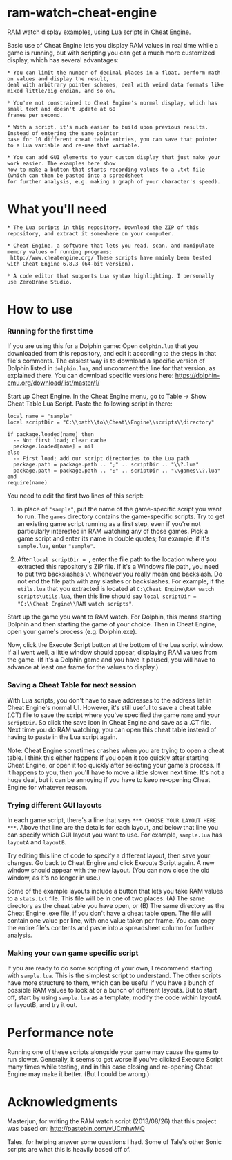 # ram-watch-cheat-engine

RAM watch display examples, using Lua scripts in Cheat Engine.

Basic use of Cheat Engine lets you display RAM values in real time while a game is running,
but with scripting you can get a much more customized display, which has several advantages:

	* You can limit the number of decimal places in a float, perform math on values and display the result,
	deal with arbitrary pointer schemes, deal with weird data formats like mixed little/big endian, and so on.

	* You're not constrained to Cheat Engine's normal display, which has small text and doesn't update at 60 
	frames per second.

	* With a script, it's much easier to build upon previous results. Instead of entering the same pointer 
	base for 10 different cheat table entries, you can save that pointer to a Lua variable and re-use that variable.

	* You can add GUI elements to your custom display that just make your work easier. The examples here show 
	how to make a button that starts recording values to a .txt file (which can then be pasted into a spreadsheet 
	for further analysis, e.g. making a graph of your character's speed).


# What you'll need

	* The Lua scripts in this repository. Download the ZIP of this repository, and extract it somewhere on your computer.

	* Cheat Engine, a software that lets you read, scan, and manipulate memory values of running programs:
	 http://www.cheatengine.org/ These scripts have mainly been tested with Cheat Engine 6.8.3 (64-bit version). 

	* A code editor that supports Lua syntax highlighting. I personally use ZeroBrane Studio.


# How to use

### Running for the first time

If you are using this for a Dolphin game: Open `dolphin.lua` that you downloaded from this repository, and edit it according 
to the steps in that file's comments. The easiest way is to download a specific version of Dolphin listed in `dolphin.lua`, 
and uncomment the line for that version, as explained there. You can download specific versions here: 
https://dolphin-emu.org/download/list/master/1/

Start up Cheat Engine. In the Cheat Engine menu, go to Table -> Show Cheat Table Lua Script. Paste the following script in there:


    local name = "sample"
    local scriptDir = "C:\\path\\to\\Cheat\\Engine\\scripts\\directory"
    
    if package.loaded[name] then
      -- Not first load; clear cache
      package.loaded[name] = nil
    else
      -- First load; add our script directories to the Lua path
      package.path = package.path .. ";" .. scriptDir .. "\\?.lua"
      package.path = package.path .. ";" .. scriptDir .. "\\games\\?.lua"
    end
    require(name)


You need to edit the first two lines of this script:

1. in place of `"sample"`, put the name of the game-specific script you want to run. The `games` directory contains the 
game-specific scripts. Try to get an existing game script running as a first step, even if you're not particularly interested 
in RAM watching any of those games. Pick a game script and enter its name in double quotes; for example, if it's `sample.lua`,
enter `"sample"`.

2. After `local scriptDir = `, enter the file path to the location where you extracted this repository's ZIP file. If it's a 
Windows file path, you need to put two backslashes `\\` whenever you really mean one backslash. Do not end the file path with
 any slashes or backslashes. For example, if the `utils.lua` that you extracted is located at `C:\Cheat Engine\RAM watch 
scripts\utils.lua`, then this line should say `local scriptDir = "C:\\Cheat Engine\\RAM watch scripts"`.

Start up the game you want to RAM watch. For Dolphin, this means starting Dolphin and then starting the game of your choice.
Then in Cheat Engine, open your game's process (e.g. Dolphin.exe).

Now, click the Execute Script button at the bottom of the Lua script window. If all went well, a little window should appear,
displaying RAM values from the game. (If it's a Dolphin game and you have it paused, you will have to advance at least one 
frame for the values to display.)


### Saving a Cheat Table for next session

With Lua scripts, you don't have to save addresses to the address list in Cheat Engine's normal UI. However, it's still useful
to save a cheat table (.CT) file to save the script where you've specified the game `name` and your `scriptDir`. So click the
save icon in Cheat Engine and save as a .CT file. Next time you do RAM watching, you can open this cheat table instead of having
to paste in the Lua script again.

Note: Cheat Engine sometimes crashes when you are trying to open a cheat table. I think this either happens if you open it too
quickly after starting Cheat Engine, or open it too quickly after selecting your game's process. If it happens to you, then you'll
have to move a little slower next time. It's not a huge deal, but it can be annoying if you have to keep re-opening Cheat Engine
for whatever reason.


### Trying different GUI layouts

In each game script, there's a line that says `*** CHOOSE YOUR LAYOUT HERE ***`. Above that line are the details for each layout,
and below that line you can specify which GUI layout you want to use. For example, `sample.lua` has `layoutA` and `layoutB`.

Try editing this line of code to specify a different layout, then save your changes. Go back to Cheat Engine and click Execute
Script again. A new window should appear with the new layout. (You can now close the old window, as it's no longer in use.)

Some of the example layouts include a button that lets you take RAM values to a `stats.txt` file. This file will be in one of
two places: (A) The same directory as the cheat table you have open, or (B) The same directory as the Cheat Engine .exe file,
if you don't have a cheat table open. The file will contain one value per line, with one value taken per frame. You can copy 
the entire file's contents and paste into a spreadsheet column for further analysis.


### Making your own game specific script

If you are ready to do some scripting of your own, I recommend starting with `sample.lua`. This is the simplest script to understand.
The other scripts have more structure to them, which can be useful if you have a bunch of possible RAM values to look at or a bunch of
different layouts. But to start off, start by using `sample.lua` as a template, modify the code within layoutA or layoutB, and try it out.


# Performance note

Running one of these scripts alongside your game may cause the game to run slower. Generally, it seems to get worse if you've clicked
Execute Script many times while testing, and in this case closing and re-opening Cheat Engine may make it better. (But I could be wrong.)


# Acknowledgments

Masterjun, for writing the RAM watch script (2013/08/26) that this project was based on: http://pastebin.com/vUCmhwMQ

Tales, for helping answer some questions I had. Some of Tale's other Sonic scripts are what this is heavily based off of.
